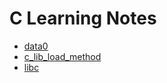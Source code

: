 # C Learning Notes

- [data0](./c_data0.md)
- [c_lib_load_method](./c_lib_load_method.md)
- [libc](./glibc.md)